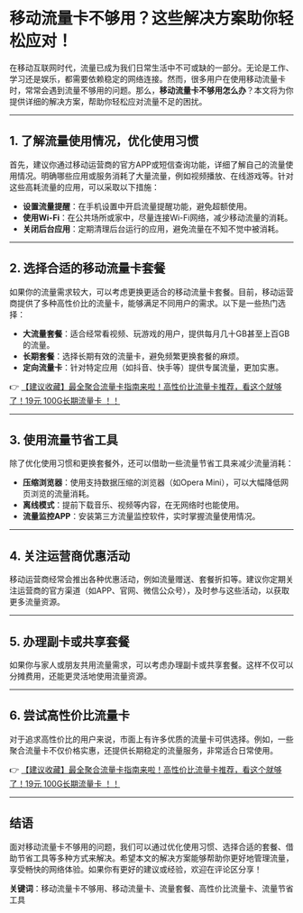 # 移动流量卡不够用？这些解决方案助你轻松应对！

在移动互联网时代，流量已成为我们日常生活中不可或缺的一部分。无论是工作、学习还是娱乐，都需要依赖稳定的网络连接。然而，很多用户在使用移动流量卡时，常常会遇到流量不够用的问题。那么，**移动流量卡不够用怎么办**？本文将为你提供详细的解决方案，帮助你轻松应对流量不足的困扰。

---

## 1. 了解流量使用情况，优化使用习惯

首先，建议你通过移动运营商的官方APP或短信查询功能，详细了解自己的流量使用情况。明确哪些应用或服务消耗了大量流量，例如视频播放、在线游戏等。针对这些高耗流量的应用，可以采取以下措施：

- **设置流量提醒**：在手机设置中开启流量提醒功能，避免超额使用。
- **使用Wi-Fi**：在公共场所或家中，尽量连接Wi-Fi网络，减少移动流量的消耗。
- **关闭后台应用**：定期清理后台运行的应用，避免流量在不知不觉中被消耗。

---

## 2. 选择合适的移动流量卡套餐

如果你的流量需求较大，可以考虑更换更适合的移动流量卡套餐。目前，移动运营商提供了多种高性价比的流量卡，能够满足不同用户的需求。以下是一些热门选择：

- **大流量套餐**：适合经常看视频、玩游戏的用户，提供每月几十GB甚至上百GB的流量。
- **长期套餐**：选择长期有效的流量卡，避免频繁更换套餐的麻烦。
- **定向流量卡**：针对特定应用（如抖音、快手等）提供专属流量，更加实惠。

👉 [【建议收藏】最全聚合流量卡指南来啦！高性价比流量卡推荐，看这个就够了！19元 100G长期流量卡 ！！](https://bit.ly/Liuliangka)

---

## 3. 使用流量节省工具

除了优化使用习惯和更换套餐外，还可以借助一些流量节省工具来减少流量消耗：

- **压缩浏览器**：使用支持数据压缩的浏览器（如Opera Mini），可以大幅降低网页浏览的流量消耗。
- **离线模式**：提前下载音乐、视频等内容，在无网络时也能使用。
- **流量监控APP**：安装第三方流量监控软件，实时掌握流量使用情况。

---

## 4. 关注运营商优惠活动

移动运营商经常会推出各种优惠活动，例如流量赠送、套餐折扣等。建议你定期关注运营商的官方渠道（如APP、官网、微信公众号），及时参与这些活动，以获取更多流量资源。

---

## 5. 办理副卡或共享套餐

如果你与家人或朋友共用流量需求，可以考虑办理副卡或共享套餐。这样不仅可以分摊费用，还能更灵活地使用流量资源。

---

## 6. 尝试高性价比流量卡

对于追求高性价比的用户来说，市面上有许多优质的流量卡可供选择。例如，一些聚合流量卡不仅价格实惠，还提供长期稳定的流量服务，非常适合日常使用。

👉 [【建议收藏】最全聚合流量卡指南来啦！高性价比流量卡推荐，看这个就够了！19元 100G长期流量卡 ！！](https://bit.ly/Liuliangka)

---

## 结语

面对移动流量卡不够用的问题，我们可以通过优化使用习惯、选择合适的套餐、借助节省工具等多种方式来解决。希望本文的解决方案能够帮助你更好地管理流量，享受畅快的网络体验。如果你有更好的建议或经验，欢迎在评论区分享！

**关键词**：移动流量卡不够用、移动流量卡、流量套餐、高性价比流量卡、流量节省工具